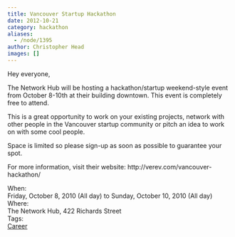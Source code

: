 ```yaml
---
title: Vancouver Startup Hackathon
date: 2012-10-21
category: hackathon
aliases:
  - /node/1395
author: Christopher Head
images: []
---
```


<div class="field field-name-body field-type-text-with-summary field-label-hidden"><div class="field-items"><div class="field-item even"><p>Hey everyone,</p>
<p>The Network Hub will be hosting a hackathon/startup weekend-style event from October 8-10th at their building downtown. This event is completely free to attend.</p>
<p>This is a great opportunity to  work on your existing projects, network with other people in the Vancouver startup community or pitch an idea to work on with some cool people.</p>
<p>Space is limited so please sign-up as soon as possible to guarantee your spot.</p>
<p>For more information, visit their website: http://verev.com/vancouver-hackathon/</p>
</div></div></div><div class="field field-name-field-dates field-type-datetime field-label-above"><div class="field-label">When:&#xA0;</div><div class="field-items"><div class="field-item even"><span class="date-display-range"><span class="date-display-start">Friday, October 8, 2010 (All day)</span> to <span class="date-display-end">Sunday, October 10, 2010 (All day)</span></span></div></div></div><div class="field field-name-field-location field-type-text field-label-above"><div class="field-label">Where:&#xA0;</div><div class="field-items"><div class="field-item even">The Network Hub, 422 Richards Street</div></div></div>    <footer>
    <div class="field field-name-field-tags field-type-taxonomy-term-reference field-label-above"><div class="field-label">Tags:&#xA0;</div><div class="field-items"><div class="field-item even"><a href="/career">Career</a></div></div></div>      </footer>
